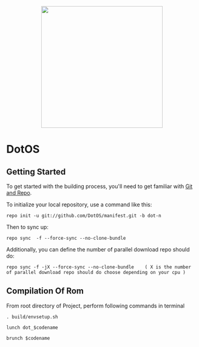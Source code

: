 <p align="center">
<img src="https://avatars1.githubusercontent.com/u/29705874?v=3&u=6279a81c7e655da30d269d05af6d59ecfd31854c&s=400" width="320px" height="320px" > 
</p>

DotOS
===========

Getting Started
---------------

To get started with the building process, you'll need to get familiar with [Git and Repo](http://source.android.com/source/using-repo.html).

To initialize your local repository, use a command like this:

    repo init -u git://github.com/DotOS/manifest.git -b dot-n

Then to sync up:

    repo sync  -f --force-sync --no-clone-bundle

Additionally, you can define the number of parallel download repo should do:

    repo sync -f -jX --force-sync --no-clone-bundle    ( X is the number of parallel download repo should do choose depending on your cpu )

 Compilation Of Rom
 ----------------------------------

From root directory of Project, perform following commands in terminal

	. build/envsetup.sh
   
    lunch dot_$codename
   
	brunch $codename


